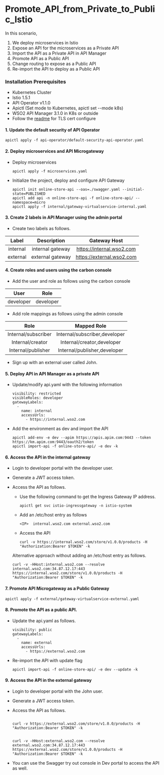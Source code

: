 # Promote_API_from_Private_to_Public_Istio

In this scenario, 

1. We deploy microservices in Istio
2. Expose an API for the microservices as a Private API
3. Import the API as a Private API in API Manager
4. Promote API as a Public API
5. Change routing to expose as a Public API 
6. Re-import the API to deploy as a Public API

### Installation Prerequisites

- Kubernetes Cluster
- Istio 1.5.1
- API Operator v1.1.0
- Apictl (Set mode to Kubernetes, apictl set --mode k8s)
- WSO2 API Manager 3.1.0 in K8s or outside
- Follow the [readme](certs/README.md) for TLS cert configure 

#### 1. Update the default security of API Operator

    apictl apply -f api-operator/default-security-api-operator.yaml
    
#### 2. Deploy microservices and API Microgateway

- Deploy microservices

    ```
    apictl apply -f microservices.yaml
    ```
    
- Initialize the project, deploy and configure API Gateway
  
  ```
  apictl init online-store-api --oas=./swagger.yaml --initial-state=PUBLISHED
  apictl add api -n online-store-api -f online-store-api/ --namespace=micro
  apictl apply -f internal/gateway-virtualservice-internal.yaml
  ```


#### 3. Create 2 labels in API Manager using the admin portal

- Create two labels as follows.

|  Label   | Description      |   Gateway Host            |
| :------: |:----------------:|:-------------------------:|
| internal | internal gateway | https://internal.wso2.com |
| external | external gateway | https://external.wso2.com |


#### 4. Create roles and users using the carbon console

- Add the user and role as follows using the carbon console

|  User     | Role      |   
| :------:  |:---------:|
| developer | developer | 

- Add role mappings as follows using the admin console

|  Role               |  Mapped Role                  |   
| :------:            |:---------:                    |
| Internal/subscriber | Internal/subscriber,developer | 
| Internal/creator	  | Internal/creator,developer	  |
| Internal/publisher  | Internal/publisher,developer  |

- Sign up with an external user called John.

#### 5. Deploy API in API Manager as a private API
    
- Update/modify api.yaml with the following information
    
    ```
    visibility: restricted
    visibleRoles: developer
    gatewayLabels:
      -
        name: internal
        accessUrls:
          - https://internal.wso2.com
    ```

- Add the environment as dev and import the API
    
    ```
    apictl add-env -e dev --apim https://apis.apim.com:9443 --token https://km.apim.com:9443/oauth2/token    
    apictl import-api -f online-store-api/ -e dev -k
    ```
    
#### 6. Access the API in the internal gateway

- Login to developer portal with the developer user.
- Generate a JWT access token.
- Access the API as follows.

    - Use the following command to get the Ingress Gateway IP address. 
        ```
        apictl get svc istio-ingressgateway -n istio-system
        ```
    - Add an /etc/host entry as follows
        ```
        <IP>  internal.wso2.com external.wso2.com 
        ```
    - Access the API
        ```
        curl -v https://internal.wso2.com/store/v1.0.0/products -H "Authorization:Bearer $TOKEN" -k
        ```
     
    Alternative approach without adding an /etc/host entry as follows.
    ```
    curl -v -HHost:internal.wso2.com --resolve internal.wso2.com:34.87.12.17:443 https://internal.wso2.com/store/v1.0.0/products -H "Authorization:Bearer $TOKEN" -k
    ```
    

#### 7. Promote API Microgateway as a Public Gateway

    apictl apply -f external/gateway-virtualservice-external.yaml

#### 8. Promote the API as a public API.

- Update the api.yaml as follows.

    ```
    visibility: public
    gatewayLabels:
      -
        name: external
        accessUrls:
          - https://external.wso2.com
    ```

- Re-import the API with update flag

    ```
    apictl import-api -f online-store-api/ -e dev --update -k
    ```

#### 9. Access the API in the external gateway

- Login to developer portal with the John user.
- Generate a JWT access token.
- Access the API as follows.

    ```
    
    curl -v https://external.wso2.com/store/v1.0.0/products -H "Authorization:Bearer $TOKEN" -k
    
    
    curl -v -HHost:external.wso2.com --resolve external.wso2.com:34.87.12.17:443 https://external.wso2.com/store/v1.0.0/products -H "Authorization:Bearer $TOKEN" -k
    ```
    
- You can use the Swagger try out console in Dev portal to access the API as well.